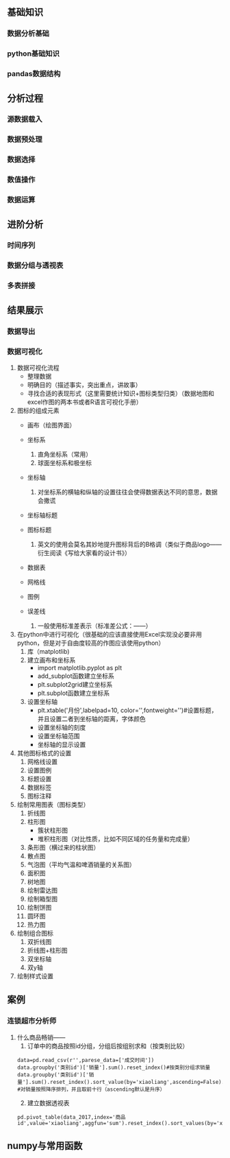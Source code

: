 ## 基础知识
### 数据分析基础
### python基础知识
### pandas数据结构

## 分析过程
### 源数据载入
### 数据预处理
### 数据选择
### 数值操作
### 数据运算

## 进阶分析
### 时间序列
### 数据分组与透视表
### 多表拼接

## 结果展示
### 数据导出
### 数据可视化 
1. 数据可视化流程
    - 整理数据
    - 明确目的（描述事实，突出重点，讲故事）
    - 寻找合适的表现形式（这里需要统计知识+图标类型归类）（数据地图和excel作图的两本书或者R语言可视化手册）
2. 图标的组成元素
    - 画布（绘图界面）
    - 坐标系
        1. 直角坐标系（常用）
        2. 球面坐标系和极坐标
    - 坐标轴
        1. 对坐标系的横轴和纵轴的设置往往会使得数据表达不同的意思，数据会撒谎
    - 坐标轴标题

    - 图标标题
        1. 英文的使用会莫名其妙地提升图标背后的B格调（类似于商品logo——衍生阅读《写给大家看的设计书》）
    - 数据表
    - 网格线
    - 图例
    - 误差线
        1. 一般使用标准差表示（标准差公式：——）
3. 在python中进行可视化（很基础的应该直接使用Excel实现没必要非用python，但是对于自由度较高的作图应该使用python）
    1. 库（matplotlib)
    2. 建立画布和坐标系
        - import matplotlib.pyplot as plt
        - add_subplot函数建立坐标系
        - plt.subplot2grid建立坐标系
        - plt.subplot函数建立坐标系
    3. 设置坐标轴
        - plt.xtable('月份',labelpad=10, color='',fontweight='')#设置标题，并且设置二者到坐标轴的距离，字体颜色
        - 设置坐标轴的刻度
        - 设置坐标轴范围
        - 坐标轴的显示设置
4. 其他图标格式的设置
    1. 网格线设置
    2. 设置图例
    3. 标题设置
    4. 数据标签
    5. 图标注释
5. 绘制常用图表（图标类型）
    1. 折线图
    2. 柱形图
        - 簇状柱形图
        - 堆积柱形图（对比性质，比如不同区域的任务量和完成量）
    3. 条形图（横过来的柱状图）
    4. 散点图
    5. 气泡图（平均气温和啤酒销量的关系图）
    6. 面积图
    7. 树地图
    8. 绘制雷达图
    9. 绘制箱型图
    10. 绘制饼图
    11. 圆环图
    12. 热力图
6. 绘制组合图标
    1. 双折线图
    2. 折线图+柱形图
    3. 双坐标轴
    4. 双y轴
8. 绘制样式设置

## 案例
### 连锁超市分析师
1. 什么商品畅销——
    1. 订单中的商品按照id分组，分组后按组别求和（按类别比较）
    ``` 
    data=pd.read_csv(r'',parese_data=['成交时间'])
    data.groupby('类别id')['销量'].sum().reset_index()#按类别分组求销量
    data.groupby('类别id')['销量'].sum().reset_index().sort_value(by='xiaoliang',ascending=False).head(10)
    #对销量按照降序排列，并且取前十行（ascending默认是升序）
    ``` 
    2. 建立数据透视表
    ```
    pd.pivot_table(data_2017,index='商品id',value='xiaoliang',aggfun='sum').reset_index().sort_values(by='xiaoliang',ascending=False).head(10)
    ``` 
## numpy与常用函数
